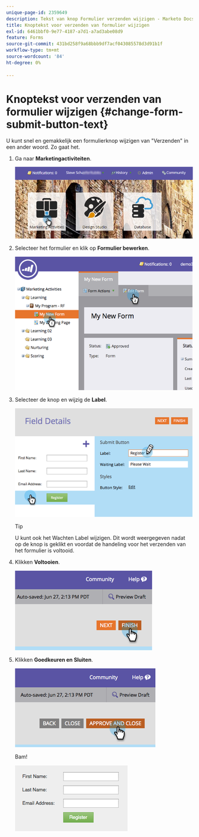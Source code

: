```yaml
---
unique-page-id: 2359649
description: Tekst van knop Formulier verzenden wijzigen - Marketo Docs - Productdocumentatie
title: Knoptekst voor verzenden van formulier wijzigen
exl-id: 6461bbf0-9e77-4187-a7d1-a7ad3abe08d9
feature: Forms
source-git-commit: 431bd258f9a68bbb9df7acf043085578d3d91b1f
workflow-type: tm+mt
source-wordcount: '84'
ht-degree: 0%

---
```


# Knoptekst voor verzenden van formulier wijzigen {#change-form-submit-button-text}

U kunt snel en gemakkelijk een formulierknop wijzigen van &quot;Verzenden&quot; in een ander woord. Zo gaat het.

1. Ga naar **Marketingactiviteiten**.

   ![](assets/login-marketing-activities-4.png)

1. Selecteer het formulier en klik op **Formulier bewerken**.

   ![](assets/image2014-9-15-12-3a42-3a14.png)

1. Selecteer de knop en wijzig de **Label**.

   ![](assets/image2014-9-15-12-3a42-3a41.png)

   >[!TIP]
   >
   >U kunt ook het Wachten Label wijzigen. Dit wordt weergegeven nadat op de knop is geklikt en voordat de handeling voor het verzenden van het formulier is voltooid.

1. Klikken **Voltooien**.

   ![](assets/image2014-9-15-12-3a43-3a26.png)

1. Klikken **Goedkeuren en Sluiten**.

   ![](assets/image2014-9-15-12-3a43-3a36.png)

   Bam!

   ![](assets/image2014-9-15-12-3a44-3a7.png)
